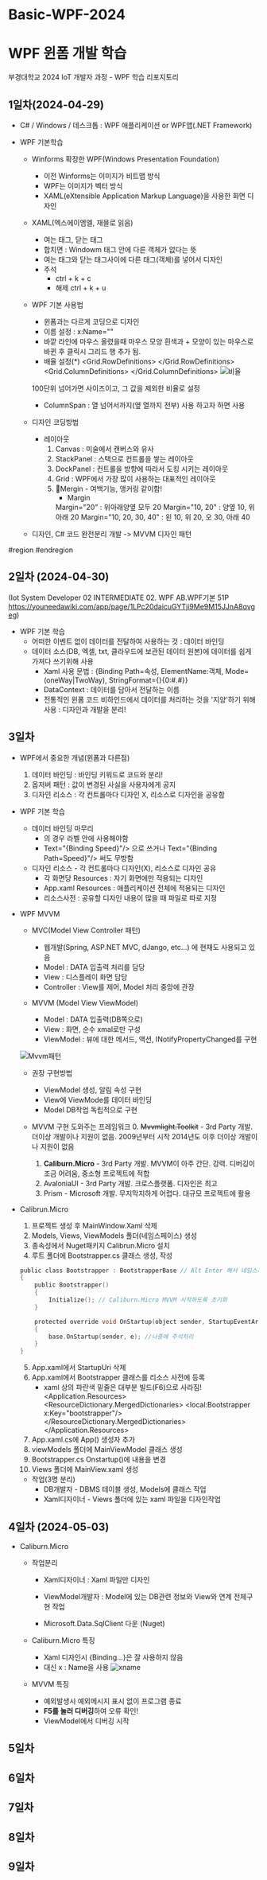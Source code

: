 # Basic-WPF-2024
# WPF 윈폼 개발 학습 
부경대학교 2024 IoT 개발자 과정 - WPF 학습 리포지토리


## 1일차(2024-04-29) 
- C# / Windows / 데스크톱 : WPF 애플리케이션 or WPF앱(.NET Framework)

- WPF 기본학습
    - Winforms 확장한 WPF(Windows Presentation Foundation)
        - 이전 Winforms는 이미지가 비트맵 방식
        - WPF는 이미지가 벡터 방식 
        - XAML(eXtensible Application Markup Language)을 사용한 화면 디자인 
        
    - XAML(엑스에이엠엘, 재믈로 읽음)
        - 여는 태그<Wimdow>, 닫는 태그</Window> 
        - 합치면 <Window /> : Windowm 태그 안에 다른 객체가 없다는 뜻
        - 여는 태그와 닫는 태그사이에 다른 태그(객체)를 넣어서 디자인 
        - 주석 <!-- 블라블라 -->
            - ctrl + k + c 
            - 해제 ctrl + k + u

    - WPF 기본 사용법
        - 윈폼과는 다르게 코딩으로 디자인
        - 이름 설정 : x:Name="" 
        - 바깥 라인에 마우스 올렸을때 마우스 모양 흰색과 + 모양이 있는 마우스로 바뀐 후 클릭시 그리드 행 추가 됨.
        - 배율 설정(*) 
        <Grid.RowDefinitions>
            <RowDefinition Height="1*"/>
            <RowDefinition Height="1*"/>
            <RowDefinition Height="1*"/>
            <RowDefinition Height="1*"/>
        </Grid.RowDefinitions>
        <Grid.ColumnDefinitions>
            <ColumnDefinition Width="1*"/>
            <ColumnDefinition Width="1*"/>
            <ColumnDefinition Width="1*"/>
        </Grid.ColumnDefinitions>
        ![비율](https://github.com/hyeily0627/Basic-WPF-2024/assets/156732476/27cb96bc-f217-4ce0-b0dd-a65890d3edb7)
 
        100단위 넘어가면 사이즈이고, 그 값을 제외한 비율로 설정 
        - ColumnSpan : 열 넘어서까지(옆 열까지 전부) 사용 하고자 하면 사용 
        
    - 디자인 코딩방법
        - 레이아웃
            1. Canvas : 미술에서 캔버스와 유사
            2. StackPanel : 스택으로 컨트롤을 쌓는 레이아웃
            3. DockPanel : 컨트롤을 방향에 따라서 도킹 시키는 레이아웃
            4. Grid : WPF에서 가장 많이 사용하는 대표적인 레이아웃 
            5. 🚨Mergin - 여백기능, 앵커링 같이함! 
                -  Margin 
                <!--Margin left, top, right, botton 순으로 여백이 만들어짐 -->
                Margin="20" : 위아래양옆 모두 20
                Margin="10, 20" :  양옆 10, 위아래 20 
                Margin="10, 20, 30, 40" : 왼 10, 위 20, 오 30, 아래 40 
    - 디자인, C# 코드 완전분리 개발 -> MVVM 디자인 패턴

#region
#endregion

## 2일차 (2024-04-30)  
(Iot System Developer 02 INTERMEDIATE 02. WPF AB.WPF기본 51P 
https://youneedawiki.com/app/page/1LPc20daicuGYTji9Me9M15JJnA8qvgeg)
- WPF 기본 학습 
    - 어떠한 이벤트 없이 데이터를 전달하여 사용하는 것  : 데이터 바인딩 
    - 데이터 소스(DB, 엑셀, txt, 클라우드에 보관된 데이터 원본)에 데이터를 쉽게 가져다 쓰기위해 사용
        - Xaml 사용 문법 : {Binding Path=속성, ElementName:객체, Mode=(oneWay|TwoWay), StringFormat={}{0:#.#}}
        - DataContext : 데이터를 담아서 전달하는 이름
        - 전통적인 윈폼 코드 비하인드에서 데이터를 처리하는 것을 '지양'하기 위해 사용 : 디자인과 개발을 분리! 

## 3일차 
- WPF에서 중요한 개념(윈폼과 다른점)
    1. 데이터 바인딩 : 바인딩 키워드로 코드와 분리! 
    2. 옵저버 패턴 : 값이 변경된 사실을 사용자에게 공지 
    3. 디자인 리소스 : 각 컨트롤마다 디자인 X, 리소스로 디자인을 공유함 

- WPF 기본 학습 
    - 데이터 바인딩 마무리 
        - <local>의 경우 라벨 안에 사용해야함
        - Text="{Binding Speed}"/> 으로 쓰거나 Text="{Binding Path=Speed}"/> 써도 무방함
    - 디자인 리소스 - 각 컨트롤마다 디자인(X), 리소스로 디자인 공유 
        - 각 화면당 Resources : 자기 화면에만 적용되는 디자인   
        - App.xaml Resources : 애플리케이션 전체에 적용되는 디자인
        - 리소스사전 : 공유할 디자인 내용이 많을 때 파일로 따로 지정
        
- WPF MVVM 
    - MVC(Model View Controller 패턴)
        - 웹개발(Spring, ASP.NET MVC, dJango, etc...) 에 현재도 사용되고 있음
        - Model : DATA 입출력 처리를 담당
        - View : 디스플레이 화면 담당
        - Controller : View를 제어, Model 처리 중앙에 관장 

    - MVVM (Model View ViewModel)
        - Model : DATA 입출력(DB쪽으로)
        - View : 화면, 순수 xmal로만 구성 
        - ViewModel : 뷰에 대한 메서드, 액션, INotifyPropertyChanged를 구현 

    ![Mvvm패턴](https://raw.githubusercontent.com/hyeily0627/Basic-WPF-2024/main/images/wpf001.png)

    - 권장 구현방법
        - ViewModel 생성, 알림 속성 구현
        - View에 ViewMode를 데이터 바인딩
        - Model DB작업 독립적으로 구현
        
    - MVVM 구현 도와주는 프레임워크
        0. ~~Mvvmlight.Toolkit~~ - 3rd Party 개발. 더이상 개발이나 지원이 없음. 2009년부터 시작 2014년도 이후 더이상 개발이나 지원이 없음
        1. **Caliburn.Micro** - 3rd Party 개발. MVVM이 아주 간단. 강력. 디버깅이 조금 어려움, 중소형 프로젝트에 적합
        2. AvaloniaUI - 3rd Party 개발. 크로스플랫폼. 디자인은 최고
        3. Prism - Microsoft 개발. 무지막지하게 어렵다. 대규모 프로젝트에 활용

- Calibrun.Micro
    1. 프로젝트 생성 후 MainWindow.Xaml 삭제
    2. Models, Views, ViewModels 폴더(네임스페이스) 생성 
    3. 종속성에서 Nuget패키지 Calibrun.Micro 설치 
    4. 루트 폴더에 Bootstrapper.cs 클래스 생성, 작성 
    ```C
    public class Bootstrapper : BootstrapperBase // Alt Enter 해서 네임스페이스 추가 (using Caliburn.Micro;)
    {
        public Bootstrapper()
        {
            Initialize(); // Caliburn.Micro MVVM 시작하도록 초기화 
        }

        protected override void OnStartup(object sender, StartupEventArgs e)
        {
            base.OnStartup(sender, e); //나중에 주석처리
        }
    }
    ```
    5. App.xaml에서 StartupUri 삭제 
    6. App.xaml에서 Bootstrapper 클래스를 리소스 사전에 등록 
        - xaml 상의 파란색 밑줄은 대부분 빌드(F6)으로 사라짐! 
        <Application.Resources>
            <ResourceDictionary>
                <ResourceDictionary.MergedDictionaries>
                    <ResourceDictionary>
                        <local:Bootstrapper x:Key="bootstrapper"/>
                    </ResourceDictionary>
                </ResourceDictionary.MergedDictionaries>
            </ResourceDictionary>  
        </Application.Resources>
    7. App.xaml.cs에 App() 생성자 추가 
    8. viewModels 폴더에 MainViewModel 클래스 생성 
    9. Bootstrapper.cs Onstartup()에 내용을 변경 
    10. Views 폴더에 MainView.xaml 생성

    - 작업(3명 분리)
        - DB개발자 - DBMS 테이블 생성, Models에 클래스 작업
        - Xaml디자이너 - Views 폴더에 있는 xaml 파일을 디자인작업

## 4일차 (2024-05-03)
- Caliburn.Micro   
    - 작업분리 
        - Xaml디자이너 :  Xaml 파일만 디자인 
        - ViewModel개발자 : Model에 있는 DB관련 정보와 View와 연계 전체구현 작업 

        - Microsoft.Data.SqlClient 다운 (Nuget)

    - Caliburn.Micro 특징
        - Xaml 디자인시 {Binding...}은 잘 사용하지 않음
        - 대신 x : Name을 사용 
        ![xname](https://raw.githubusercontent.com/hyeily0627/Basic-WPF-2024/main/images/a.png)

    - MVVM 특징 
        - 예외발생시 예외메시지 표시 없이 프로그램 종료 
        - **F5를 눌러 디버깅**하여 오류 확인! 
        - ViewModel에서 디버깅 시작 

## 5일차 

## 6일차 

## 7일차 

## 8일차 

## 9일차 
